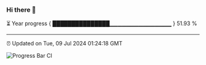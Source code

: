 ### Hi there 👋

⏳ Year progress { ███████████████▁▁▁▁▁▁▁▁▁▁▁▁▁▁▁ } 51.93 %

---

⏰ Updated on Tue, 09 Jul 2024 01:24:18 GMT

![Progress Bar CI](https://github.com/ZhaoGui/ZhaoGui/workflows/Progress%20Bar%20CI/badge.svg)
